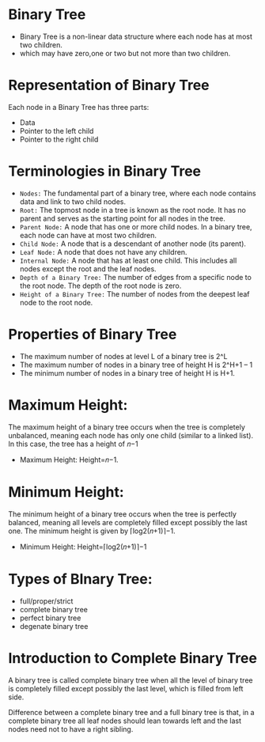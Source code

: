 # Binary Tree
* Binary Tree is a non-linear data structure where each node has at most two children.
* which may have zero,one or two but not more than two children.

# Representation of Binary Tree
Each node in a Binary Tree has three parts:
* Data
* Pointer to the left child
* Pointer to the right child


# Terminologies in Binary Tree
* `Nodes:` The fundamental part of a binary tree, where each node contains data and link to two child nodes.
* `Root:` The topmost node in a tree is known as the root node. It has no parent and serves as the starting point for all nodes in the tree.
* `Parent Node:` A node that has one or more child nodes. In a binary tree, each node can have at most two children.
* `Child Node:` A node that is a descendant of another node (its parent).
* `Leaf Node:` A node that does not have any children.
* `Internal Node:` A node that has at least one child. This includes all nodes except the root and the leaf nodes.
* `Depth of a Binary Tree:` The number of edges from a specific node to the root node. The depth of the root node is zero.
* `Height of a Binary Tree:` The number of nodes from the deepest leaf node to the root node.

# Properties of Binary Tree
* The maximum number of nodes at level L of a binary tree is 2^L
* The maximum number of nodes in a binary tree of height H is 2^H+1 – 1
* The minimum number of nodes in a binary tree of height H is H+1.

# Maximum Height:
The maximum height of a binary tree occurs when the tree is completely unbalanced, meaning each node has only one child (similar to a linked list).
In this case, the tree has a height of 𝑛−1
* Maximum Height: Height=𝑛−1.

# Minimum Height:
The minimum height of a binary tree occurs when the tree is perfectly balanced, meaning all levels are completely filled except possibly the last one.
The minimum height is given by 
⌈log2(𝑛+1)⌉−1.
* Minimum Height: Height=⌈log2(𝑛+1)⌉−1

# Types of BInary Tree:
* full/proper/strict
* complete binary tree
* perfect binary tree
* degenate binary tree

# Introduction to Complete Binary Tree
A binary tree is called complete binary tree when all the level of binary tree is completely filled except possibly the last level, which is filled from left side.

Difference between a complete binary tree and a full binary tree is that, in a complete binary tree all leaf nodes should lean towards left and the last nodes need not to have a right sibling.

